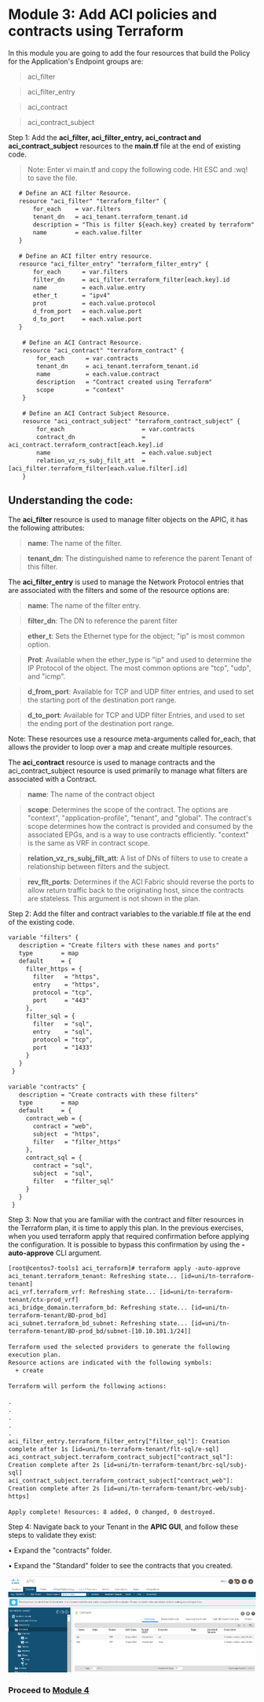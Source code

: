 # Module 3: Add ACI policies and contracts using Terraform

In this module you are going to add the four resources that build the Policy for the Application's Endpoint groups are:

> aci_filter
 
> aci\_filter_entry
 
> aci_contract

> aci\_contract_subject


Step 1: Add the **aci\_filter, aci\_filter\_entry, aci\_contract and aci\_contract_subject** resources to the **main.tf** file at the end of existing code.

> Note: Enter vi main.tf and copy the following code. Hit ESC and :wq! to save the file.


```
   # Define an ACI filter Resource.
   resource "aci_filter" "terraform_filter" {
       for_each    = var.filters
       tenant_dn   = aci_tenant.terraform_tenant.id
       description = "This is filter ${each.key} created by terraform"
       name        = each.value.filter
   }

   # Define an ACI filter entry resource.
   resource "aci_filter_entry" "terraform_filter_entry" {
       for_each      = var.filters
       filter_dn     = aci_filter.terraform_filter[each.key].id
       name          = each.value.entry
       ether_t       = "ipv4"
       prot          = each.value.protocol
       d_from_port   = each.value.port
       d_to_port     = each.value.port
   }

    # Define an ACI Contract Resource.
    resource "aci_contract" "terraform_contract" {
        for_each      = var.contracts
        tenant_dn     = aci_tenant.terraform_tenant.id
        name          = each.value.contract
        description   = "Contract created using Terraform"
        scope         = "context"
    }

    # Define an ACI Contract Subject Resource.
    resource "aci_contract_subject" "terraform_contract_subject" {
        for_each                      = var.contracts
        contract_dn                   = aci_contract.terraform_contract[each.key].id
        name                          = each.value.subject
        relation_vz_rs_subj_filt_att  = [aci_filter.terraform_filter[each.value.filter].id]
    }
```

## Understanding the code:

The **aci_filter** resource is used to manage filter objects on the APIC, it has the following attributes:

> **name**: The name of the filter.

> **tenant_dn**: The distinguished name to reference the parent Tenant of this filter.

The **aci\_filter_entry** is used to manage the Network Protocol entries that are associated with the filters and some of the resource options are:
> **name**: The name of the filter entry.

> **filter_dn**: The DN to reference the parent filter

> **ether_t**: Sets the Ethernet type for the object; "ip" is most common option.

> **Prot**: Available when the ether_type is "ip" and used to determine the IP Protocol of the object. The most common options are "tcp", "udp", and "icmp".

> **d\_from_port**: Available for TCP and UDP filter entries, and used to set the starting port of the destination port range.

> **d\_to_port**: Available for TCP and UDP filter Entries, and used to set the ending port of the destination port range.


Note: These resources use a resource meta-arguments called for_each, that allows the provider to loop over a map and create multiple resources.

The **aci\_contract** resource is used to manage contracts and the aci_contract_subject resource is used primarily to manage what filters are associated with a Contract.

> **name**: The name of the contract object

> **scope**: Determines the scope of the contract. The options are "context", "application-profile", "tenant", and "global". The contract's scope determines how the contract is provided and consumed by the associated EPGs, and is a way to use contracts efficiently.
"context" is the same as VRF in contract scope.

> **relation\_vz_rs\_subj\_filt\_att**: A list of DNs of filters to use to create a relationship between filters and the subject.

> **rev\_flt_ports**: Determines if the ACI Fabric should reverse the ports to allow return traffic back to the originating host, since the contracts are stateless. This argument is not shown in the plan.


Step 2: Add the filter and contract variables to the variable.tf file at the end of the existing code.

```
variable "filters" {
   description = "Create filters with these names and ports"
   type        = map
   default     = {
     filter_https = {
       filter   = "https",
       entry    = "https",
       protocol = "tcp",
       port     = "443"
     },
     filter_sql = {
       filter   = "sql",
       entry    = "sql",
       protocol = "tcp",
       port     = "1433"
     }
   }
 }

variable "contracts" {
   description = "Create contracts with these filters"
   type        = map
   default     = {
     contract_web = {
       contract = "web",
       subject  = "https",
       filter   = "filter_https"
     },
     contract_sql = {
       contract = "sql",
       subject  = "sql",
       filter   = "filter_sql"
     }
   }
 }
```


Step 3: Now that you are familiar with the contract and filter resources in the Terraform plan, it is time to apply this plan. In the previous exercises, when you used terraform apply that required confirmation before applying the configuration. It is possible to bypass this confirmation by using the **-auto-approve** CLI argument.

```
[root@centos7-tools1 aci_terraform]# terraform apply -auto-approve
aci_tenant.terraform_tenant: Refreshing state... [id=uni/tn-terraform-tenant]
aci_vrf.terraform_vrf: Refreshing state... [id=uni/tn-terraform-tenant/ctx-prod_vrf]
aci_bridge_domain.terraform_bd: Refreshing state... [id=uni/tn-terraform-tenant/BD-prod_bd]
aci_subnet.terraform_bd_subnet: Refreshing state... [id=uni/tn-terraform-tenant/BD-prod_bd/subnet-[10.10.101.1/24]]

Terraform used the selected providers to generate the following execution plan.
Resource actions are indicated with the following symbols:
  + create

Terraform will perform the following actions:

.
.
.
.
.
aci_filter_entry.terraform_filter_entry["filter_sql"]: Creation complete after 1s [id=uni/tn-terraform-tenant/flt-sql/e-sql]
aci_contract_subject.terraform_contract_subject["contract_sql"]: Creation complete after 2s [id=uni/tn-terraform-tenant/brc-sql/subj-sql]
aci_contract_subject.terraform_contract_subject["contract_web"]: Creation complete after 2s [id=uni/tn-terraform-tenant/brc-web/subj-https]

Apply complete! Resources: 8 added, 0 changed, 0 destroyed.
```


Step 4: Navigate back to your Tenant in the **APIC GUI**, and follow these steps to validate they exist:

•	Expand the "contracts" folder.

•	Expand the "Standard" folder to see the contracts that you created.

![](imgs/imgs_3/apic.png)

### Proceed to [Module 4](https://github.com/krishna426426/ACI_Infrastructure_as_Code/blob/main/module4.md)